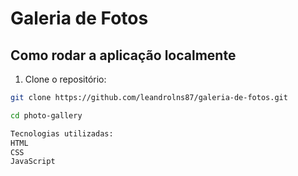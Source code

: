 # Galeria de Fotos

## Como rodar a aplicação localmente

1. Clone o repositório:
```bash
git clone https://github.com/leandrolns87/galeria-de-fotos.git

cd photo-gallery

Tecnologias utilizadas:
HTML
CSS
JavaScript